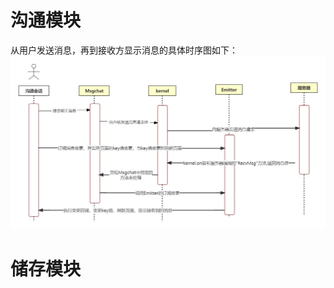 
# 沟通模块
从用户发送消息，再到接收方显示消息的具体时序图如下：
![](../static/Pasted%20image%2020230719131959.png)
# 储存模块
















